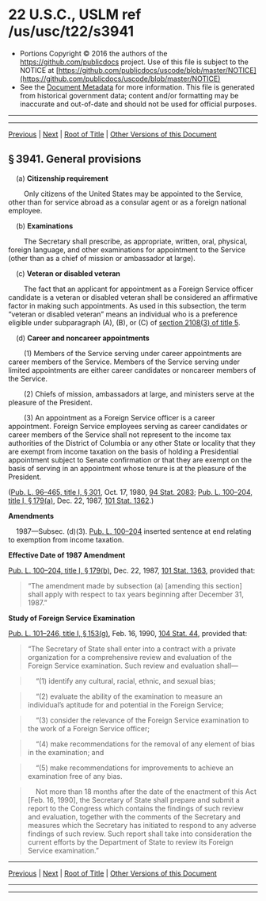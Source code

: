 ---
---

# 22 U.S.C., USLM ref /us/usc/t22/s3941

* Portions Copyright © 2016 the authors of the https://github.com/publicdocs project.
  Use of this file is subject to the NOTICE at [https://github.com/publicdocs/uscode/blob/master/NOTICE](https://github.com/publicdocs/uscode/blob/master/NOTICE)
* See the [Document Metadata](././../../../../..//README.md) for more information.
  This file is generated from historical government data; content and/or formatting may be inaccurate and out-of-date and should not be used for official purposes.

----------
----------

[Previous](./../../../../..//us/usc/t22/ch52/schIII/m__us_usc_t22_ch52_schIII.md) | [Next](./../../../../..//us/usc/t22/ch52/schIII/m__us_usc_t22_s3942.md) | [Root of Title](./../../../../../) | [Other Versions of this Document](https://publicdocs.github.io/go/links?ns=uslm&ref=%2Fus%2Fusc%2Ft22%2Fs3941)

## § 3941. General provisions

    (a) __Citizenship requirement__ 

        Only citizens of the United States may be appointed to the Service, other than for service abroad as a consular agent or as a foreign national employee.

    (b) __Examinations__ 

        The Secretary shall prescribe, as appropriate, written, oral, physical, foreign language, and other examinations for appointment to the Service (other than as a chief of mission or ambassador at large).

    (c) __Veteran or disabled veteran__ 

        The fact that an applicant for appointment as a Foreign Service officer candidate is a veteran or disabled veteran shall be considered an affirmative factor in making such appointments. As used in this subsection, the term “veteran or disabled veteran” means an individual who is a preference eligible under subparagraph (A), (B), or (C) of [section 2108(3) of title 5][/us/usc/t5/s2108/3].

    (d) __Career and noncareer appointments__ 

        (1) Members of the Service serving under career appointments are career members of the Service. Members of the Service serving under limited appointments are either career candidates or noncareer members of the Service.

        (2) Chiefs of mission, ambassadors at large, and ministers serve at the pleasure of the President.

        (3) An appointment as a Foreign Service officer is a career appointment. Foreign Service employees serving as career candidates or career members of the Service shall not represent to the income tax authorities of the District of Columbia or any other State or locality that they are exempt from income taxation on the basis of holding a Presidential appointment subject to Senate confirmation or that they are exempt on the basis of serving in an appointment whose tenure is at the pleasure of the President.

([Pub. L. 96–465, title I, § 301][/us/pl/96/465/s301], Oct. 17, 1980, [94 Stat. 2083][/us/stat/94/2083]; [Pub. L. 100–204, title I, § 179(a)][/us/pl/100/204/s179/a], Dec. 22, 1987, [101 Stat. 1362][/us/stat/101/1362].)

 __Amendments__ 

    1987—Subsec. (d)(3). [Pub. L. 100–204][/us/pl/100/204] inserted sentence at end relating to exemption from income taxation.

 __Effective Date of 1987 Amendment__ 

[Pub. L. 100–204, title I, § 179(b)][/us/pl/100/204/s179/b], Dec. 22, 1987, [101 Stat. 1363][/us/stat/101/1363], provided that: 

> “The amendment made by subsection (a) \[amending this section\] shall apply with respect to tax years beginning after December 31, 1987.”

 __Study of Foreign Service Examination__ 

[Pub. L. 101–246, title I, § 153(g)][/us/pl/101/246/s153/g], Feb. 16, 1990, [104 Stat. 44][/us/stat/104/44], provided that: 

> “The Secretary of State shall enter into a contract with a private organization for a comprehensive review and evaluation of the Foreign Service examination. Such review and evaluation shall—

>     “(1) identify any cultural, racial, ethnic, and sexual bias;

>     “(2) evaluate the ability of the examination to measure an individual’s aptitude for and potential in the Foreign Service;

>     “(3) consider the relevance of the Foreign Service examination to the work of a Foreign Service officer;

>     “(4) make recommendations for the removal of any element of bias in the examination; and

>     “(5) make recommendations for improvements to achieve an examination free of any bias.

>     Not more than 18 months after the date of the enactment of this Act \[Feb. 16, 1990\], the Secretary of State shall prepare and submit a report to the Congress which contains the findings of such review and evaluation, together with the comments of the Secretary and measures which the Secretary has initiated to respond to any adverse findings of such review. Such report shall take into consideration the current efforts by the Department of State to review its Foreign Service examination.”

----------

[Previous](./../../../../..//us/usc/t22/ch52/schIII/m__us_usc_t22_ch52_schIII.md) | [Next](./../../../../..//us/usc/t22/ch52/schIII/m__us_usc_t22_s3942.md) | [Root of Title](./../../../../../) | [Other Versions of this Document](https://publicdocs.github.io/go/links?ns=uslm&ref=%2Fus%2Fusc%2Ft22%2Fs3941)

----------
----------

[/us/usc/t5/s2108/3]: https://publicdocs.github.io/go/links?ns=uslm&ref=%2Fus%2Fusc%2Ft5%2Fs2108%2F3
[/us/pl/96/465/s301]: https://publicdocs.github.io/go/links?ns=uslm&ref=%2Fus%2Fpl%2F96%2F465%2Fs301
[/us/stat/94/2083]: https://publicdocs.github.io/go/links?ns=uslm&ref=%2Fus%2Fstat%2F94%2F2083
[/us/pl/100/204/s179/a]: https://publicdocs.github.io/go/links?ns=uslm&ref=%2Fus%2Fpl%2F100%2F204%2Fs179%2Fa
[/us/stat/101/1362]: https://publicdocs.github.io/go/links?ns=uslm&ref=%2Fus%2Fstat%2F101%2F1362
[/us/pl/100/204]: https://publicdocs.github.io/go/links?ns=uslm&ref=%2Fus%2Fpl%2F100%2F204
[/us/pl/100/204/s179/b]: https://publicdocs.github.io/go/links?ns=uslm&ref=%2Fus%2Fpl%2F100%2F204%2Fs179%2Fb
[/us/stat/101/1363]: https://publicdocs.github.io/go/links?ns=uslm&ref=%2Fus%2Fstat%2F101%2F1363
[/us/pl/101/246/s153/g]: https://publicdocs.github.io/go/links?ns=uslm&ref=%2Fus%2Fpl%2F101%2F246%2Fs153%2Fg
[/us/stat/104/44]: https://publicdocs.github.io/go/links?ns=uslm&ref=%2Fus%2Fstat%2F104%2F44


